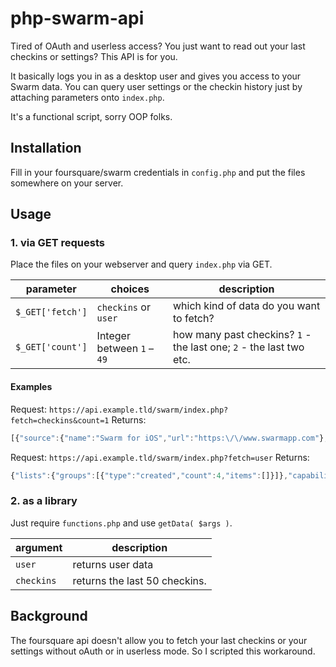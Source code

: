 # php-swarm-api
Tired of OAuth and userless access? You just want to read out your last checkins or settings? This API is for you.

It basically logs you in as a desktop user and gives you access to your Swarm data. You can query user settings or the checkin history just by attaching parameters onto `index.php`.

It's a functional script, sorry OOP folks.

## Installation
Fill in your foursquare/swarm credentials in `config.php` and put the files somewhere on your server.

## Usage
### 1. via GET requests
Place the files on your webserver and query `index.php` via GET.

|  parameter 		| choices              		| description	|
|------------------	|--------------------------	| ------------- |
| `$_GET['fetch']` 	| `checkins` or `user` 		| which kind of data do you want to fetch?	|
| `$_GET['count']` 	| Integer between `1` – `49`| how many past checkins? `1` - the last one; `2` - the last two etc.	|

#### Examples
Request: `https://api.example.tld/swarm/index.php?fetch=checkins&count=1`
Returns: 
```javascript
[{"source":{"name":"Swarm for iOS","url":"https:\/\/www.swarmapp.com"},"timeZoneOffset":120,"score":{"total":3},"likes":{"count":1,"groups":[{"type":"friends","count":1,"items":[{"photo":{"prefix":"https:\/\/irs0.4sqi.net\/img\/user\/","suffix":"\/122782344-IYCANBGWSJ5C0K3T.jpg"},"lastName":"Beispiel","firstName":"Peter","relationship":"friend","id":"xxxxxx","canonicalPath":"\/xxxxxx","canonicalUrl":"https:\/\/foursquare.com\/xxxxxx","gender":"none"}]}],"summary":"Peter Beispiel"},"id":"checkin_id","canonicalPath":"\/your_username\/checkin\/checkin_id","canonicalUrl":"https:\/\/foursquare.com\/your_username\/checkin\/checkin_id","createdAt":1464777961,"type":"checkin","like":false,"venue":{"name":"Venue Name","stats":{"checkinsCount":134,"usersCount":9,"tipCount":1},"location":{"city":"Berlin","lng":13.435015500495,"contextLine":"Kreuzberg","state":"Berlin","neighborhood":"Kreuzberg","country":"Germany","postalCode":"10997","address":"Straße Str. 85","cc":"DE","lat":52.00000000000},"id":"venue_id","canonicalPath":"\/v\/agentur-zur-%C3%BCberwindung-des-kapitalismus\/venue_id","canonicalUrl":"https:\/\/foursquare.com\/v\/agentur-zur-%C3%BCberwindung-des-kapitalismus\/venue_id","categories":[{"pluralName":"Non-Profits","name":"Non-Profit","icon":{"prefix":"https:\/\/ss3.4sqi.net\/img\/categories_v2\/building\/default_","mapPrefix":"https:\/\/ss3.4sqi.net\/img\/categories_map\/building\/default","suffix":".png"},"id":"ididididididididididid","shortName":"Non-Profit","primary":true}],"verified":false},"photos":{"count":0,"items":[]},"comments":{"count":0}}]
```

Request: `https://api.example.tld/swarm/index.php?fetch=user`
Returns: 
```javascript
{"lists":{"groups":[{"type":"created","count":4,"items":[]}]},"capabilities":{"canHaveFriends":true,"canManageOtherAccounts":false,"canAddTips":true},"location":{"lat":52.000000000000000,"lng":13.000000000000000,"location":"Berlin","countryCode":"DE"},"photo":{"prefix":"https:\/\/irs3.4sqi.net\/img\/user\/","suffix":"\/xxx.jpg"},"contact":{"email":"your_email.tld","twitter":"your_twitter_name"},"hasSwarm":true,"locale":"en","bio":"","firstName":"First Name","relationship":"self","id":"xxxxxxxxx","hasMobileClientConsumer":true,"canonicalPath":"\/your_username","canonicalUrl":"https:\/\/foursquare.com\/your_username","roles":[],"tips":{"count":2},"isAnonymous":false,"isManager":false,"homeCity":"Berlin","settings":{"allowOff4sqAds":false},"gender":"none"}
```

### 2. as a library
Just require `functions.php` and use `getData( $args )`.


| argument 	 | description 					 |
|----------- |------------------------------ |
| `user`   	 | returns user data 			 |
| `checkins` | returns the last 50 checkins. |


## Background
The foursquare api doesn't allow you to fetch your last checkins or your settings without oAuth or in userless mode. So I scripted this workaround.

